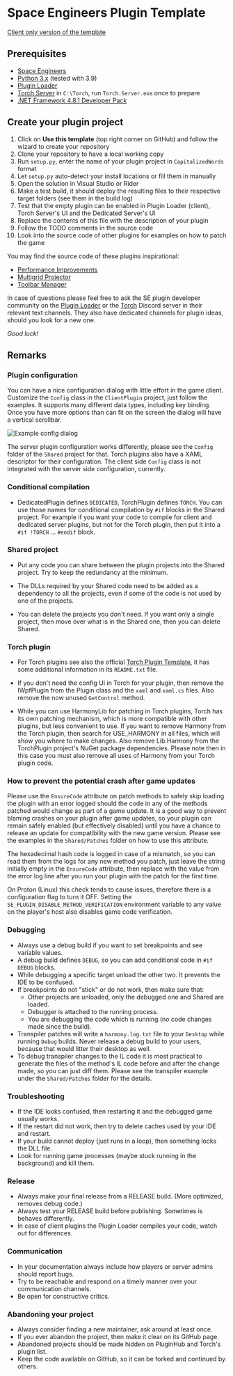 # Space Engineers Plugin Template

[Client only version of the template](https://github.com/sepluginloader/ClientPluginTemplate)

## Prerequisites

- [Space Engineers](https://store.steampowered.com/app/244850/Space_Engineers/)
- [Python 3.x](https://python.org) (tested with 3.9)
- [Plugin Loader](https://github.com/sepluginloader)
- [Torch Server](https://torchapi.com/) in `C:\Torch`, run `Torch.Server.exe` once to prepare
- [.NET Framework 4.8.1 Developer Pack](https://dotnet.microsoft.com/en-us/download/dotnet-framework/net481)

## Create your plugin project

1. Click on **Use this template** (top right corner on GitHub) and follow the wizard to create your repository
2. Clone your repository to have a local working copy
3. Run `setup.py`, enter the name of your plugin project in `CapitalizedWords` format
4. Let `setup.py` auto-detect your install locations or fill them in manually
5. Open the solution in Visual Studio or Rider
6. Make a test build, it should deploy the resulting files to their respective target folders (see them in the build log)
7. Test that the empty plugin can be enabled in Plugin Loader (client), Torch Server's UI and the Dedicated Server's UI
9. Replace the contents of this file with the description of your plugin
10. Follow the TODO comments in the source code
11. Look into the source code of other plugins for examples on how to patch the game

You may find the source code of these plugins inspirational:
- [Performance Improvements](https://github.com/viktor-ferenczi/performance-improvements)
- [Multigrid Projector](https://github.com/viktor-ferenczi/multigrid-projector)
- [Toolbar Manager](https://github.com/viktor-ferenczi/toolbar-manager)

In case of questions please feel free to ask the SE plugin developer community on the
[Plugin Loader](https://discord.gg/6ETGRU3CzR) or the [Torch](https://discord.gg/xNFpHM6V8Q)
Discord server in their relevant text channels. They also have dedicated channels for
plugin ideas, should you look for a new one.

_Good luck!_

## Remarks

### Plugin configuration

You can have a nice configuration dialog with little effort in the game client.
Customize the `Config` class in the `ClientPlugin` project, just follow the examples.
It supports many different data types, including key binding. Once you have more
options than can fit on the screen the dialog will have a vertical scrollbar.

![Example config dialog](Doc/ConfigDialogExample.png "Example config dialog")

The server plugin configuration works differently, please see the `Config` folder
of the `Shared` project for that. Torch plugins also have a XAML descriptor for
their configuration. The client side `Config` class is not integrated with the
server side configuration, currently.

### Conditional compilation

- DedicatedPlugin defines `DEDICATED`, TorchPlugin defines `TORCH`.
  You can use those names for conditional compilation by `#if` blocks in the Shared project.
  For example if you want your code to compile for client and dedicated server plugins, but
  not for the Torch plugin, then put it into a `#if !TORCH` ... `#endif` block.

### Shared project

- Put any code you can share between the plugin projects into the Shared project.
  Try to keep the redundancy at the minimum.

- The DLLs required by your Shared code need to be added as a dependency to all the projects,
  even if some of the code is not used by one of the projects.

- You can delete the projects you don't need. If you want only a single project,
  then move over what is in the Shared one, then you can delete Shared.

### Torch plugin

- For Torch plugins see also the official
  [Torch Plugin Template](https://torchapi.com/wiki/index.php/Torch_Plugin_Template),
  it has some additional information in its `README.txt` file.

- If you don't need the config UI in Torch for your plugin, then remove the IWpfPlugin
  from the Plugin class and the `xaml` and `xaml.cs` files. Also remove the now unused
  `GetControl` method.

- While you can use HarmonyLib for patching in Torch plugins, Torch has its own patching
  mechanism, which is more compatible with other plugins, but less convenient to use.
  If you want to remove Harmony from the Torch plugin, then search for USE_HARMONY in all
  files, which will show you where to make changes. Also remove Lib.Harmony from the
  TorchPlugin project's NuGet package dependencies. Please note then in this case you
  must also remove all uses of Harmony from your Torch plugin code.

### How to prevent the potential crash after game updates

Please use the `EnsureCode` attribute on patch methods to safely skip loading the plugin
with an error logged should the code in any of the methods patched would change as part of
a game update. It is a good way to prevent blaming crashes on your plugin after game updates,
so your plugin can remain safely enabled (but effectively disabled) until you have a chance
to release an update for compatibility with the new game version. Please see the examples in
the `Shared/Patches` folder on how to use this attribute.

The hexadecimal hash code is logged in case of a mismatch, so you can read them from the logs
for any new method you patch, just leave the string initially empty in the `EnsureCode`
attribute, then replace with the value from the error log line after you run your plugin
with the patch for the first time.

On Proton (Linux) this check tends to cause issues, therefore there is a configuration flag
to turn it OFF. Setting the `SE_PLUGIN_DISABLE_METHOD_VERIFICATION` environment variable to
any value on the player's host also disables game code verification.

### Debugging

- Always use a debug build if you want to set breakpoints and see variable values.
- A debug build defines `DEBUG`, so you can add conditional code in `#if DEBUG` blocks.
- While debugging a specific target unload the other two. It prevents the IDE to be confused.
- If breakpoints do not "stick" or do not work, then make sure that:
  - Other projects are unloaded, only the debugged one and Shared are loaded.
  - Debugger is attached to the running process.
  - You are debugging the code which is running (no code changes made since the build).
- Transpiler patches will write a `harmony.log.txt` file to your `Desktop` while running `Debug`
  builds. Never release a debug build to your users, because that would litter their desktop
  as well.
- To debug transpiler changes to the IL code it is most practical to generate the files
  of the method's IL code before and after the change made, so you can just diff them.
  Please see the transpiler example under the `Shared/Patches` folder for the details.

### Troubleshooting

- If the IDE looks confused, then restarting it and the debugged game usually works.
- If the restart did not work, then try to delete caches used by your IDE and restart.
- If your build cannot deploy (just runs in a loop), then something locks the DLL file.
- Look for running game processes (maybe stuck running in the background) and kill them.

### Release

- Always make your final release from a RELEASE build. (More optimized, removes debug code.)
- Always test your RELEASE build before publishing. Sometimes is behaves differently.
- In case of client plugins the Plugin Loader compiles your code, watch out for differences.

### Communication

- In your documentation always include how players or server admins should report bugs.
- Try to be reachable and respond on a timely manner over your communication channels.
- Be open for constructive critics.

### Abandoning your project

- Always consider finding a new maintainer, ask around at least once.
- If you ever abandon the project, then make it clear on its GitHub page.
- Abandoned projects should be made hidden on PluginHub and Torch's plugin list.
- Keep the code available on GitHub, so it can be forked and continued by others.
